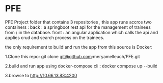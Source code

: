 # PFE
PFE Project folder that contains 3 repositories , this app runs accros two containers : 
back : a springboot rest api for the management of trainees from / in the database.
front : an angular application which calls the api and applies crud and search process on the trainees. 


the only requirement to build and run the app from this source is Docker: 
  
  
  
 1.Clone this repo: git clone git@github.com:meryamelleuch/PFE.git
  
  2.build and run app using docker-compose cli : docker compose up --build 
  
  3.browse to http://10.66.13.83:4200

